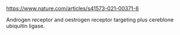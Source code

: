 https://www.nature.com/articles/s41573-021-00371-6

Androgen receptor and oestrogen receptor targeting plus cereblone ubiquitin ligase.
